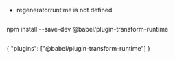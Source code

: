 
+ regeneratorruntime is not defined
> ```
npm install --save-dev @babel/plugin-transform-runtime
```
```
{
  "plugins": ["@babel/plugin-transform-runtime"]
}
```
